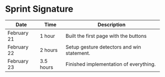 # Sprint Signature

|Date|Time|Description
|------|--------|--------
|February 21| 1 hour| Built the first page with the buttons
|February 22| 2 hours| Setup gesture detectors and win statement.
|February 23| 3.5 hours| Finished implementation of everything.